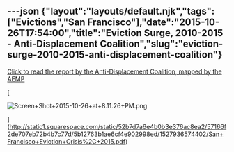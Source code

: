 ---json
{"layout":"layouts/default.njk","tags":["Evictions","San Francisco"],"date":"2015-10-26T17:54:00","title":"Eviction Surge, 2010-2015 - Anti-Displacement Coalition","slug":"eviction-surge-2010-2015-anti-displacement-coalition"}
---

[Click to read the report by the Anti-Displacement Coalition, mapped by the AEMP](http://static1.squarespace.com/static/52b7d7a6e4b0b3e376ac8ea2/57166f2de707eb72b4b7c77d/5b12763b1ae6cf4e902998ed/1527936574402/San+Francisco+Eviction+Crisis%2C+2015.pdf)

[

![Screen+Shot+2015-10-26+at+8.11.26+PM.png](https://images.squarespace-cdn.com/content/v1/52b7d7a6e4b0b3e376ac8ea2/1514141654823-RT6Z3UCIR6ZNQS8EKENV/ke17ZwdGBToddI8pDm48kNWj7x0rwX4d4tboOpkV7WgUqsxRUqqbr1mOJYKfIPR7LoDQ9mXPOjoJoqy81S2I8N_N4V1vUb5AoIIIbLZhVYxCRW4BPu10St3TBAUQYVKcKa_lkUgyhjv86VuBMd6iKX0qT6R3dXlFuDqxZTwNfdMq1fz59sG_pKE3hLG1iv1N/Screen%2BShot%2B2015-10-26%2Bat%2B8.11.26%2BPM.png)

](http://static1.squarespace.com/static/52b7d7a6e4b0b3e376ac8ea2/57166f2de707eb72b4b7c77d/5b12763b1ae6cf4e902998ed/1527936574402/San+Francisco+Eviction+Crisis%2C+2015.pdf)